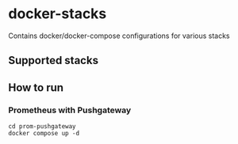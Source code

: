 # docker-stacks
Contains docker/docker-compose configurations for various stacks

## Supported stacks

## How to run

### Prometheus with Pushgateway
```
cd prom-pushgateway
docker compose up -d
```